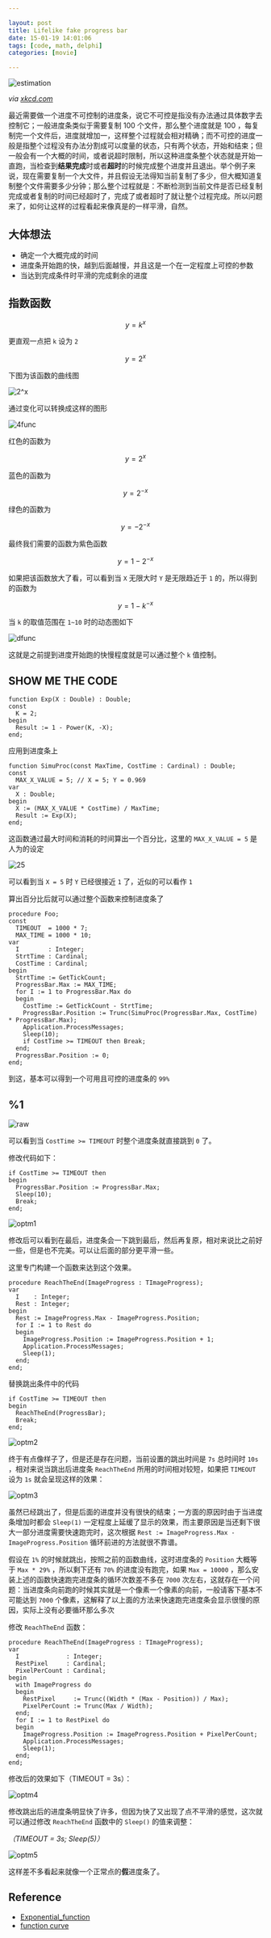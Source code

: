 ```yaml
---

layout: post
title: Lifelike fake progress bar
date: 15-01-19 14:01:06
tags: [code, math, delphi]
categories: [movie]

---
```


![estimation]({{site.url}}/assets/blog_img/2015-01-12-lifelike-fake-progress-bar/estimation.png)

*via [xkcd.com](http://xkcd.com/612/)*

最近需要做一个进度不可控制的进度条，说它不可控是指没有办法通过具体数字去控制它；一般进度条类似于需要复制 100 个文件，那么整个进度就是 100 ，每复制完一个文件后，进度就增加一，这样整个过程就会相对精确；而不可控的进度一般是指整个过程没有办法分割成可以度量的状态，只有两个状态，开始和结束；但一般会有一个大概的时间，或者说超时限制，所以这种进度条整个状态就是开始一直跑，当检查到**结果完成**时或者**超时**的时候完成整个进度并且退出。举个例子来说，现在需要复制一个大文件，并且假设无法得知当前复制了多少，但大概知道复制整个文件需要多少分钟；那么整个过程就是：不断检测到当前文件是否已经复制完成或者复制的时间已经超时了，完成了或者超时了就让整个过程完成。所以问题来了，如何让这样的过程看起来像真是的一样平滑，自然。

<!-- more -->

## 大体想法

 - 确定一个大概完成的时间
 - 进度条开始跑的快，越到后面越慢，并且这是一个在一定程度上可控的参数
 - 当达到完成条件时平滑的完成剩余的进度

## 指数函数

$$y = k^x$$

更直观一点把 `k` 设为 `2`

$$y = 2^x$$

下图为该函数的曲线图

![2^x]({{site.url}}/assets/blog_img/2015-01-12-lifelike-fake-progress-bar/2x.png)

通过变化可以转换成这样的图形

![4func]({{site.url}}/assets/blog_img/2015-01-12-lifelike-fake-progress-bar/4func.png)

红色的函数为

$$y = 2^x$$

蓝色的函数为

$$y = 2^{-x}$$

绿色的函数为

$$y = -2^{-x}$$

最终我们需要的函数为紫色函数

$$y = 1 -2^{-x}$$

如果把该函数放大了看，可以看到当 `X` 无限大时 `Y` 是无限趋近于 `1` 的，所以得到的函数为

$$y = 1 -k^{-x}$$

当 `k` 的取值范围在 `1~10` 时的动态图如下

![dfunc]({{site.url}}/assets/blog_img/2015-01-12-lifelike-fake-progress-bar/dfunc.gif)

这就是之前提到进度开始跑的快慢程度就是可以通过整个 `k` 值控制。

## SHOW ME THE CODE

```delphi
function Exp(X : Double) : Double;
const
  K = 2;
begin
  Result := 1 - Power(K, -X);
end;
```

应用到进度条上


```delphi
function SimuProc(const MaxTime, CostTime : Cardinal) : Double;
const
  MAX_X_VALUE = 5; // X = 5; Y = 0.969
var
  X : Double;
begin
  X := (MAX_X_VALUE * CostTime) / MaxTime;
  Result := Exp(X);
end;
```

这函数通过最大时间和消耗的时间算出一个百分比，这里的 `MAX_X_VALUE = 5` 是人为的设定

![25]({{site.url}}/assets/blog_img/2015-01-12-lifelike-fake-progress-bar/25.png)

可以看到当 `X = 5` 时 `Y` 已经很接近 `1` 了，近似的可以看作 `1`

算出百分比后就可以通过整个函数来控制进度条了


```delphi
procedure Foo;
const
  TIMEOUT  = 1000 * 7;
  MAX_TIME = 1000 * 10;
var
  I        : Integer;
  StrtTime : Cardinal;
  CostTime : Cardinal;
begin
  StrtTime := GetTickCount;
  ProgressBar.Max := MAX_TIME;
  for I := 1 to ProgressBar.Max do
  begin
    CostTime := GetTickCount - StrtTime;
    ProgressBar.Position := Trunc(SimuProc(ProgressBar.Max, CostTime) * ProgressBar.Max);
    Application.ProcessMessages;
    Sleep(10);
    if CostTime >= TIMEOUT then Break;
  end;
  ProgressBar.Position := 0;
end;
```

到这，基本可以得到一个可用且可控的进度条的 `99%`

## %1

![raw]({{site.url}}/assets/blog_img/2015-01-12-lifelike-fake-progress-bar/raw.gif)

可以看到当 `CostTime >= TIMEOUT` 时整个进度条就直接跳到 `0` 了。

修改代码如下：

```delphi
if CostTime >= TIMEOUT then
begin
  ProgressBar.Position := ProgressBar.Max;
  Sleep(10);
  Break;
end;
```

![optm1]({{site.url}}/assets/blog_img/2015-01-12-lifelike-fake-progress-bar/optm1.gif)

修改后可以看到在最后，进度条会一下跳到最后，然后再复原，相对来说比之前好一些，但是也不完美。可以让后面的部分更平滑一些。

这里专门构建一个函数来达到这个效果。

```delphi
procedure ReachTheEnd(ImageProgress : TImageProgress);
var
  I    : Integer;
  Rest : Integer;
begin
  Rest := ImageProgress.Max - ImageProgress.Position;
  for I := 1 to Rest do
  begin
    ImageProgress.Position := ImageProgress.Position + 1;
    Application.ProcessMessages;
    Sleep(1);
  end;
end;
```

替换跳出条件中的代码

```delphi
if CostTime >= TIMEOUT then
begin
  ReachTheEnd(ProgressBar);
  Break;
end;
```

![optm2]({{site.url}}/assets/blog_img/2015-01-12-lifelike-fake-progress-bar/optm2.gif)

终于有点像样子了，但是还是存在问题，当前设置的跳出时间是 `7s` 总时间时 `10s` ，相对来说当跳出后进度条 `ReachTheEnd` 所用的时间相对较短，如果把 `TIMEOUT` 设为 `1s` 就会呈现这样的效果：

![optm3]({{site.url}}/assets/blog_img/2015-01-12-lifelike-fake-progress-bar/optm3.gif)

虽然已经跳出了，但是后面的进度并没有很快的结束；一方面的原因时由于当进度条增加时都会 `Sleep(1)` 一定程度上延缓了显示的效果，而主要原因是当还剩下很大一部分进度需要快速跑完时，这次根据 `Rest := ImageProgress.Max - ImageProgress.Position` 循环前进的方法就很不靠谱。

假设在 `1%` 的时候就跳出，按照之前的函数曲线，这时进度条的 `Position` 大概等于 `Max * 29%` ，所以剩下还有 `70%` 的进度没有跑完，如果 `Max = 10000` ，那么安装上述的函数快速跑完进度条的循环次数差不多在 `7000` 次左右，这就存在一个问题：当进度条向前跑的时候其实就是一个像素一个像素的向前，一般请客下基本不可能达到 `7000` 个像素，这解释了以上面的方法来快速跑完进度条会显示很慢的原因，实际上没有必要循环那么多次

修改 `ReachTheEnd` 函数：

```delphi
procedure ReachTheEnd(ImageProgress : TImageProgress);
var
  I             : Integer;
  RestPixel     : Cardinal;
  PixelPerCount : Cardinal;
begin
  with ImageProgress do
  begin
    RestPixel     := Trunc((Width * (Max - Position)) / Max);
    PixelPerCount := Trunc(Max / Width);
  end;
  for I := 1 to RestPixel do
  begin
    ImageProgress.Position := ImageProgress.Position + PixelPerCount;
    Application.ProcessMessages;
    Sleep(1);
  end;
end;
```

修改后的效果如下（TIMEOUT = 3s）：

![optm4]({{site.url}}/assets/blog_img/2015-01-12-lifelike-fake-progress-bar/optm4.gif)

修改跳出后的进度条明显快了许多，但因为快了又出现了点不平滑的感觉，这次就可以通过修改 `ReachTheEnd` 函数中的 `Sleep()` 的值来调整：

*（TIMEOUT = 3s; Sleep(5)）*

![optm5]({{site.url}}/assets/blog_img/2015-01-12-lifelike-fake-progress-bar/optm5.gif)

这样差不多看起来就像一个正常点的**假**进度条了。

## Reference

- [Exponential_function](http://en.wikipedia.org/wiki/Exponential_function)
- [function curve](https://www.desmos.com/calculator/odwj10a016)